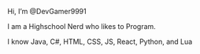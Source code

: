 Hi, I’m @DevGamer9991

I am a Highschool Nerd who likes to Program.

I know Java, C#, HTML, CSS, JS, React, Python, and Lua
